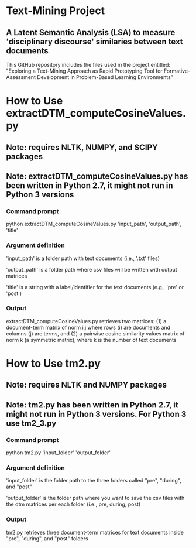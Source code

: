 # Text-Mining Project
## A Latent Semantic Analysis (LSA) to measure 'disciplinary discourse' similaries between text documents
This GitHub repository includes the files used in the project entitled: "Exploring a Text-Mining Approach as Rapid Prototyping Tool for Formative-Assessment Development in Problem-Based Learning Environments"

# How to Use extractDTM_computeCosineValues.py
## Note: requires NLTK, NUMPY, and SCIPY packages
## Note: extractDTM_computeCosineValues.py has been written in Python 2.7, it might not run in Python 3 versions

### Command prompt
python extractDTM_computeCosineValues.py 'input_path', 'output_path', 'title'

### Argument definition
'input_path' is a folder path with text documents (i.e., '.txt' files)

'output_path' is a folder path where csv files will be written with output matrices

'title' is a string with a label/identifier for the text documents (e.g., 'pre' or 'post')

### Output
extractDTM_computeCosineValues.py retrieves two matrices: (1) a document-term matrix of norm i,j where rows (i) are documents and columns (j) are terms, 
and (2) a pairwise cosine similarity values matrix of norm k (a symmetric matrix), where k is the number of text documents

# How to Use tm2.py
## Note: requires NLTK and NUMPY packages
## Note: tm2.py has been written in Python 2.7, it might not run in Python 3 versions. For Python 3 use tm2_3.py

### Command prompt
python tm2.py 'input_folder' 'output_folder'

### Argument definition
'input_folder' is the folder path to the three folders called "pre", "during", and "post"

'output_folder' is the folder path where you want to save the csv files with the dtm matrices per each folder (i.e., pre, during, post)

### Output
tm2.py retrieves three document-term matrices for text documents inside "pre", "during", and "post" folders
